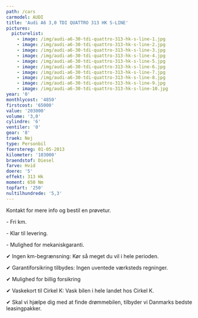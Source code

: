 ```yaml
---
path: /cars
carmodel: AUDI
title: 'Audi A6 3,0 TDI QUATTRO 313 HK S-LINE'
pictures:
  picturelist:
    - image: /img/audi-a6-30-tdi-quattro-313-hk-s-line-1.jpg
    - image: /img/audi-a6-30-tdi-quattro-313-hk-s-line-2.jpg
    - image: /img/audi-a6-30-tdi-quattro-313-hk-s-line-3.jpg
    - image: /img/audi-a6-30-tdi-quattro-313-hk-s-line-4.jpg
    - image: /img/audi-a6-30-tdi-quattro-313-hk-s-line-5.jpg
    - image: /img/audi-a6-30-tdi-quattro-313-hk-s-line-6.jpg
    - image: /img/audi-a6-30-tdi-quattro-313-hk-s-line-7.jpg
    - image: /img/audi-a6-30-tdi-quattro-313-hk-s-line-8.jpg
    - image: /img/audi-a6-30-tdi-quattro-313-hk-s-line-9.jpg
    - image: /img/audi-a6-30-tdi-quattro-313-hk-s-line-10.jpg
year: '0'
monthlycost: '4850'
firstcost: '65000'
value: '203000'
volume: '3,0'
cylindre: '6'
ventiler: '0'
gear: '8'
traek: Nej
type: Personbil
foerstereg: 01-05-2013
kilometer: '103000'
braendstof: Diesel
farve: Hvid
doere: '5'
effekt: 313 Hk
moment: 650 Nm
topfart: '250'
nultilhundrede: '5,3'
---
```

Kontakt for mere info og bestil en prøvetur.



\- Fri km. 

\- Klar til levering.

\- Mulighed for mekaniskgaranti.

 

 ✔ Ingen km-begrænsning: Kør så meget du vil i hele perioden.

 ✔ Garantiforsikring tilbydes: Ingen uventede værksteds regninger.

 ✔ Mulighed for billig forsikring 

 ✔ Vaskekort til Cirkel K: Vask bilen i hele landet hos Cirkel K.

 ✔ Skal vi hjælpe dig med at finde drømmebilen, tilbyder vi Danmarks bedste leasingpakker.
